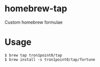 # homebrew-tap

Custom homebrew formulae

# Usage

    $ brew tap tron1point0/tap
    $ brew install -s tron1point0/tap/fortune

